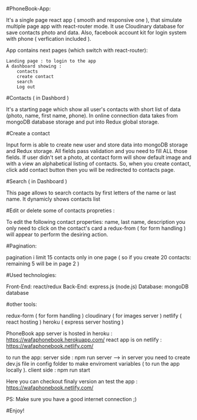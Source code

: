 #PhoneBook-App: 

It's a single page react app ( smooth and responsive one ), that simulate multiple page app with react-router mode. It use Cloudinary database for save contacts photo and data. Also, facebook account kit for login system with phone ( verfication included ).

App contains next pages (which switch with react-router):

    Landing page : to login to the app
    A dashboard showing : 
	    contacts
	    create contact	
	    search
	    Log out

#Contacts ( in Dashbord ) 

It's a starting page which show all user's contacts with short list of data (photo, name, first name, phone). In online connection data takes from mongoDB database storage and put into Redux global storage. 

#Create a contact 

Input form is able to create new user and store data into mongoDB storage and Redux storage. All fields pass validation and you need to fill ALL those fields. If user didn't set a photo, at contact form will show default image and with a view an alphabetical listing of contacts.
So, when you create contact, click add contact button then you will be redirected to contacts page.


#Search ( in Dashboard ) 

This page allows to search contacts by first letters of the name or last name. It dynamicly shows contacts list 


#Edit or delete some of contacts propreties : 

To edit the following contact properties: name, last name, description you only need to click on the contact's card a redux-from ( for form handling ) will appear to perform the desiring action.

#Pagination: 

pagination i limit 15 contacts only in one page ( so if you create 20 contacts:  remaining 5 will be in page 2 )


#Used technologies: 

Front-End: react/redux
Back-End: express.js (node.js)
Database: mongoDB database

#other tools: 

redux-form ( for form handling )
cloudinary ( for images server ) 
netlify ( react hosting )
heroku ( express server hosting )

PhoneBook app server is hosted in heroku : https://wafaphonebook.herokuapp.com/
react app is on netlify : https://wafaphonebook.netlify.com/


to run the app: server side : npm run server --> in server you need to create dev.js file in config folder to make enviroment variables ( to run the app locally ).
		client side : npm run start


Here you can checkout finaly version an test the app : https://wafaphonebook.netlify.com/

PS: Make sure you have a good internet connection ;) 

#Enjoy!

